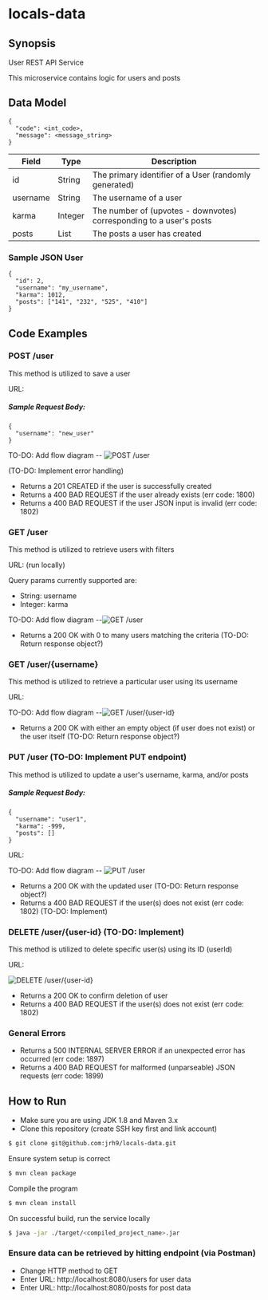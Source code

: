 # locals-data
## Synopsis

User REST API Service

This microservice contains logic for users and posts


## Data Model

```
{
  "code": <int_code>,
  "message": <message_string>
}

```

|Field              |Type           |Description                                                                  |
|-------------------|---------------|-----------------------------------------------------------------------------|
|id     			|String         |The primary identifier of a User (randomly generated)   					                      |
|username           |String         |The username of a user                                                       |
|karma              |Integer        |The number of (upvotes - downvotes) corresponding to a user's posts            |
|posts              |List<String>   |The posts a user has created                                                 |



### Sample JSON User

```
{
  "id": 2,
  "username": "my_username",
  "karma": 1012,
  "posts": ["141", "232", "525", "410"]
}
```

## Code Examples

### POST /user

This method is utilized to save a user

URL:

##### Sample Request Body:
```
{
  "username": "new_user"
}
```
TO-DO: Add flow diagram -- ![POST /user](misc/POST_user.png "POST /user diagram")

(TO-DO: Implement error handling)
- Returns a 201 CREATED if the user is successfully created
- Returns a 400 BAD REQUEST if the user already exists (err code: 1800)
- Returns a 400 BAD REQUEST if the user JSON input is invalid (err code: 1802)

### GET /user

This method is utilized to retrieve users with filters

URL: (run locally)

Query params currently supported are:
- String: username
- Integer: karma


TO-DO: Add flow diagram --![GET /user](misc/GET_user.png "GET /user diagram")

- Returns a 200 OK with 0 to many users matching the criteria (TO-DO: Return response object?)


### GET /user/{username}

This method is utilized to retrieve a particular user using its username

URL:

TO-DO: Add flow diagram --![GET /user/{user-id}](misc/GET_user_by_id.png "GET /user/{user-id} diagram")

- Returns a 200 OK with either an empty object (if user does not exist) or the user itself (TO-DO: Return response object?)


### PUT /user (TO-DO: Implement PUT endpoint)

This method is utilized to update a user's username, karma, and/or posts

##### Sample Request Body:
```
{
  "username": "user1",
  "karma": -999,
  "posts": []
}
```

URL:

TO-DO: Add flow diagram -- ![PUT /user](misc/PUT_user.png "PUT /user diagram")

- Returns a 200 OK with the updated user (TO-DO: Return response object?)
- Returns a 400 BAD REQUEST if the user(s) does not exist (err code: 1802) (TO-DO: Implement)

### DELETE /user/{user-id} (TO-DO: Implement)

This method is utilized to delete specific user(s) using its ID (userId)


URL:

![DELETE /user/{user-id}](misc/DELETE_user.png "DELETE /user/{user-id} diagram")

- Returns a 200 OK to confirm deletion of user
- Returns a 400 BAD REQUEST if the user(s) does not exist (err code: 1802)

### General Errors
- Returns a 500 INTERNAL SERVER ERROR if an unexpected error has occurred (err code: 1897)
- Returns a 400 BAD REQUEST for malformed (unparseable) JSON requests (err code: 1899)


## How to Run

* Make sure you are using JDK 1.8 and Maven 3.x
* Clone this repository (create SSH key first and link account)

````bash
$ git clone git@github.com:jrh9/locals-data.git
````

Ensure system setup is correct
````bash
$ mvn clean package
````

Compile the program
````bash
$ mvn clean install
````

On successful build, run the service locally
````bash
$ java -jar ./target/<compiled_project_name>.jar
````

### Ensure data can be retrieved by hitting endpoint (via Postman)
- Change HTTP method to GET
- Enter URL: http://localhost:8080/users for user data
- Enter URL: http://localhost:8080/posts for post data


